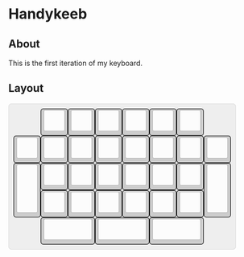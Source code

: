 # Handykeeb

## About

This is the first iteration of my keyboard.

## Layout

![Handykeeb v1 layout](./assets/screenshots/keyboard-layout.png)
